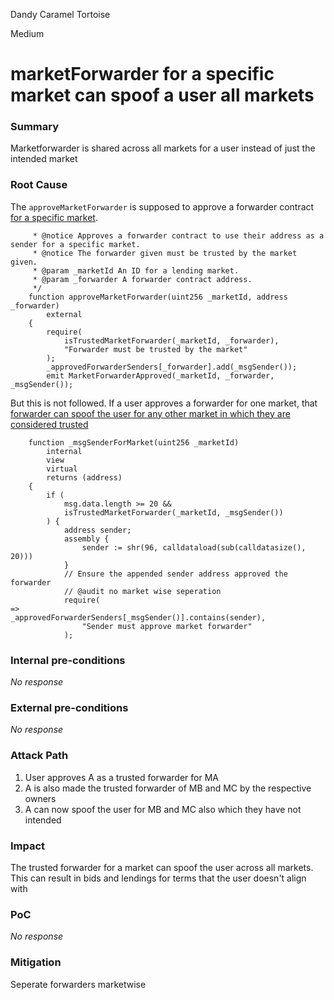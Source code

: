 Dandy Caramel Tortoise

Medium

# marketForwarder for a specific market can spoof a user all markets

### Summary

Marketforwarder is shared across all markets for a user instead of just the intended market

### Root Cause

The `approveMarketForwarder` is supposed to approve a forwarder contract [for a specific market](https://github.com/sherlock-audit/2024-11-teller-finance-update/blob/0c8535728f97d37a4052d2a25909d28db886a422/teller-protocol-v2-audit-2024/packages/contracts/contracts/TellerV2Context.sol#L87-L100).

```solidity
     * @notice Approves a forwarder contract to use their address as a sender for a specific market.
     * @notice The forwarder given must be trusted by the market given.
     * @param _marketId An ID for a lending market.
     * @param _forwarder A forwarder contract address.
     */
    function approveMarketForwarder(uint256 _marketId, address _forwarder)
        external
    {
        require(
            isTrustedMarketForwarder(_marketId, _forwarder),
            "Forwarder must be trusted by the market"
        );
        _approvedForwarderSenders[_forwarder].add(_msgSender());
        emit MarketForwarderApproved(_marketId, _forwarder, _msgSender());
```

But this is not followed. If a user approves a forwarder for one market, that [forwarder can spoof the user for any other market in which they are considered trusted](https://github.com/sherlock-audit/2024-11-teller-finance-update/blob/0c8535728f97d37a4052d2a25909d28db886a422/teller-protocol-v2-audit-2024/packages/contracts/contracts/TellerV2Context.sol#L122-L140)

```solidity
    function _msgSenderForMarket(uint256 _marketId)
        internal
        view
        virtual
        returns (address)
    {
        if (
            msg.data.length >= 20 &&
            isTrustedMarketForwarder(_marketId, _msgSender())
        ) {
            address sender;
            assembly {
                sender := shr(96, calldataload(sub(calldatasize(), 20)))
            }
            // Ensure the appended sender address approved the forwarder
            // @audit no market wise seperation
            require(
=>              _approvedForwarderSenders[_msgSender()].contains(sender),
                "Sender must approve market forwarder"
            );
```

### Internal pre-conditions

_No response_

### External pre-conditions

_No response_

### Attack Path

1. User approves A as a trusted forwarder for MA
2. A is also made the trusted forwarder of MB and MC by the respective owners
3. A can now spoof the user for MB and MC also which they have not intended

### Impact

The trusted forwarder for a market can spoof the user across all markets. This can result in bids and lendings for terms that the user doesn't align with

### PoC

_No response_

### Mitigation

Seperate forwarders marketwise